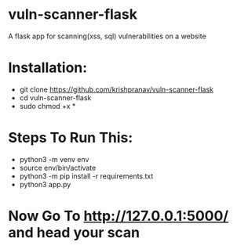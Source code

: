 # vuln-scanner-flask
A flask app for scanning(xss, sql) vulnerabilities on a website

# Installation:
- git clone https://github.com/krishpranav/vuln-scanner-flask
- cd vuln-scanner-flask
- sudo chmod +x *


# Steps To Run This:
- python3 -m venv env
- source env/bin/activate
- python3 -m pip install -r requirements.txt
- python3 app.py

# Now Go To http://127.0.0.1:5000/ and head your scan